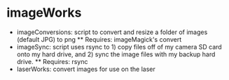# imageWorks

* imageConversions: script to convert and resize a folder of images (default JPG) to png
** Requires: imageMagick's convert
* imageSync: script uses rsync to 1) copy files off of my camera SD card onto my hard drive, and 2) sync the image files with my backup hard drive.
** Requires: rsync
* laserWorks: convert images for use on the laser

